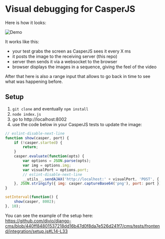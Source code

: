 # Visual debugging for CasperJS

Here is how it looks:

![Demo](https://github.com/vxsx/casperjs-visual-debugging/raw/master/demo.gif)

It works like this:
- your test grabs the screen as CasperJS sees it every X ms
- it posts the image to the receiving server (this repo)
- server then sends it via a websocket to the browser
- browser displays the images in a sequence, giving the feel of the video

After that here is also a range input that allows to go back in time to see what was happening before.

## Setup

1. `git clone` and eventually `npm install`
2. `node index.js`
3. go to http://localhost:8002
4. use the code below in your CasperJS tests to update the image:

```js
// eslint-disable-next-line
function show(casper, port) {
    if (!casper.started) {
        return;
    }
    casper.evaluate(function(opts) {
        var options = JSON.parse(opts);
        var img = options.img;
        var visualPort = options.port;
        // eslint-disable-next-line
        __utils__.sendAJAX('http://localhost:' + visualPort, 'POST', { img: img }, false);
    }, JSON.stringify({ img: casper.captureBase64('png'), port: port }));
}

setInterval(function() {
    show(casper, 8002);
}, 10);
```

You can see the example of the setup here: https://github.com/divio/django-cms/blob/440ff84801537218dd16b47d0f8da7e526d241f7/cms/tests/frontend/integration/setup.js#L14-L33

